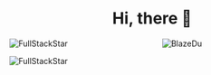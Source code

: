 <h1 align="center">Hi, there 👋</h1>
<p><img align="left" src="https://github-readme-stats.vercel.app/api/top-langs?username=BlazeDu&show_icons=true&locale=en&layout=compact" alt="FullStackStar" /></p>
<p align="center"> <img src="https://github-readme-stats.vercel.app/api?username=BlazeDu&show_icons=true&locale=en" alt="BlazeDu" />
<p><img align="center" src="https://github-readme-streak-stats.herokuapp.com/?user=BlazeDu&" alt="FullStackStar" /></p>

